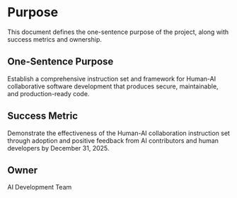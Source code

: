 # Purpose

This document defines the one-sentence purpose of the project, along with success metrics and ownership.

## One-Sentence Purpose

Establish a comprehensive instruction set and framework for Human-AI collaborative software development that produces secure, maintainable, and production-ready code.

## Success Metric

Demonstrate the effectiveness of the Human-AI collaboration instruction set through adoption and positive feedback from AI contributors and human developers by December 31, 2025.

## Owner

AI Development Team